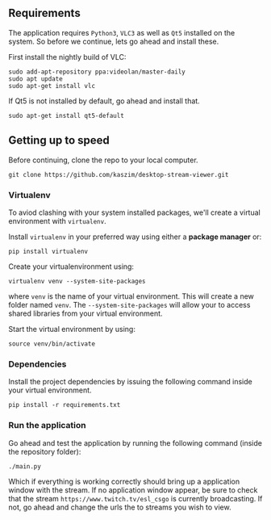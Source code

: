 ## Requirements
The application requires `Python3`, `VLC3` as well as `Qt5` installed on the 
system. So before we continue, lets go ahead and install these.

First install the nightly build of VLC:
```
sudo add-apt-repository ppa:videolan/master-daily
sudo apt update
sudo apt-get install vlc
```

If Qt5 is not installed by default, go ahead and install that.
```
sudo apt-get install qt5-default
```
## Getting up to speed
Before continuing, clone the repo to your local computer.
```
git clone https://github.com/kaszim/desktop-stream-viewer.git
```
### Virtualenv
To aviod clashing with your system installed packages, we'll create a virtual
environment with `virtualenv`.

Install `virtualenv` in your preferred way using either a **package manager**
or:
```
pip install virtualenv
```

Create your virtualenvironment using:
```
virtualenv venv --system-site-packages
```
where `venv` is the name of your virtual environment. This will create a new
folder named `venv`. The `--system-site-packages` will allow your to access 
shared libraries from your virtual environment.

Start the virtual environment by using:
```
source venv/bin/activate
```

### Dependencies
Install the project dependencies by issuing the following command inside your
virtual environment.
```
pip install -r requirements.txt
```

### Run the application
Go ahead and test the application by running the following command (inside the
repository folder):
```
./main.py
```

Which if everything is working correctly should bring up a application window
with the stream. If no application window appear, be sure to check that the 
stream `https://www.twitch.tv/esl_csgo` is currently broadcasting. If not, 
go ahead and change the urls the to streams you wish to view.
